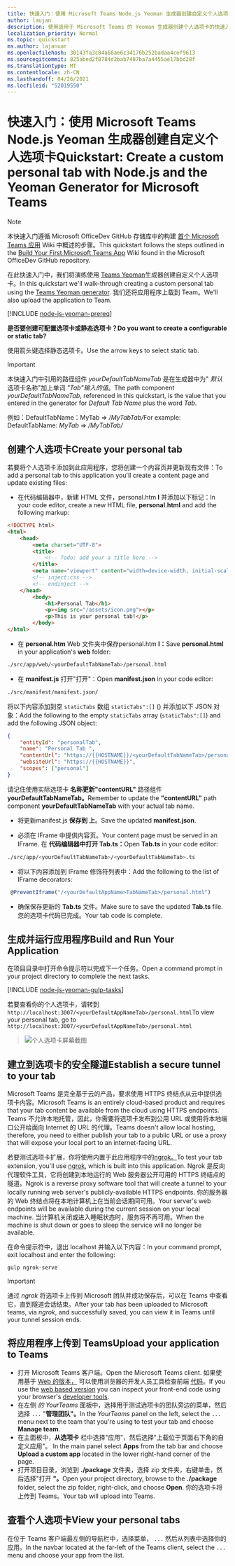 ```yaml
---
title: 快速入门：使用 Microsoft Teams Node.js Yeoman 生成器创建自定义个人选项卡
author: laujan
description: 使用适用于 Microsoft Teams 的 Yeoman 生成器创建个人选项卡的快速入门指南。
localization_priority: Normal
ms.topic: quickstart
ms.author: lajanuar
ms.openlocfilehash: 30143fa3c84a68ae6c34176b252badaa4cef9613
ms.sourcegitcommit: 825abed2f8784d2bab7407ba7a4455ae17bbd28f
ms.translationtype: MT
ms.contentlocale: zh-CN
ms.lasthandoff: 04/26/2021
ms.locfileid: "52019550"
---
```

# <a name="quickstart-create-a-custom-personal-tab-with-nodejs-and-the-yeoman-generator-for-microsoft-teams"></a><span data-ttu-id="1e114-103">快速入门：使用 Microsoft Teams Node.js Yeoman 生成器创建自定义个人选项卡</span><span class="sxs-lookup"><span data-stu-id="1e114-103">Quickstart: Create a custom personal tab with Node.js and the Yeoman Generator for Microsoft Teams</span></span>

>[!NOTE]
><span data-ttu-id="1e114-104">本快速入门遵循 Microsoft OfficeDev GitHub 存储库中的构建 [首个 Microsoft Teams 应用](https://github.com/OfficeDev/generator-teams/wiki/Build-Your-First-Microsoft-Teams-App) Wiki 中概述的步骤。</span><span class="sxs-lookup"><span data-stu-id="1e114-104">This quickstart follows the steps outlined in the [Build Your First Microsoft Teams App](https://github.com/OfficeDev/generator-teams/wiki/Build-Your-First-Microsoft-Teams-App) Wiki found in the Microsoft OfficeDev GitHub repository.</span></span>

<span data-ttu-id="1e114-105">在此快速入门中，我们将演练使用 [Teams Yeoman](https://github.com/OfficeDev/generator-teams/wiki/Build-Your-First-Microsoft-Teams-App)生成器创建自定义个人选项卡。</span><span class="sxs-lookup"><span data-stu-id="1e114-105">In this quickstart we'll walk-through creating a custom personal tab using the [Teams Yeoman generator](https://github.com/OfficeDev/generator-teams/wiki/Build-Your-First-Microsoft-Teams-App).</span></span> <span data-ttu-id="1e114-106">我们还将应用程序上载到 Team。</span><span class="sxs-lookup"><span data-stu-id="1e114-106">We'll also upload the application to Team.</span></span>

[!INCLUDE [node-js-yeoman-prereq](~/includes/tabs/node-js-yeoman-prereq.md)]

<span data-ttu-id="1e114-107">**是否要创建可配置选项卡或静态选项卡？**</span><span class="sxs-lookup"><span data-stu-id="1e114-107">**Do you want to create a configurable or static tab?**</span></span>

<span data-ttu-id="1e114-108">使用箭头键选择静态选项卡。</span><span class="sxs-lookup"><span data-stu-id="1e114-108">Use the arrow keys to select static tab.</span></span>

>[!IMPORTANT]
><span data-ttu-id="1e114-109">本快速入门中引用的路径组件 *yourDefaultTabNameTab* 是在生成器中为" *默认* 选项卡名称"加上单词 *"Tab"输入的值*。</span><span class="sxs-lookup"><span data-stu-id="1e114-109">The path component *yourDefaultTabNameTab*, referenced in this quickstart, is the value that you entered in the generator for *Default Tab Name* plus the word *Tab*.</span></span>
>
><span data-ttu-id="1e114-110">例如：DefaultTabName：MyTab   =>  */MyTabTab/*</span><span class="sxs-lookup"><span data-stu-id="1e114-110">For example: DefaultTabName: *MyTab* => */MyTabTab/*</span></span>

## <a name="create-your-personal-tab"></a><span data-ttu-id="1e114-111">创建个人选项卡</span><span class="sxs-lookup"><span data-stu-id="1e114-111">Create your personal tab</span></span>

<span data-ttu-id="1e114-112">若要将个人选项卡添加到此应用程序，您将创建一个内容页并更新现有文件：</span><span class="sxs-lookup"><span data-stu-id="1e114-112">To add a personal tab to this application you'll create a content page and update existing files:</span></span>

- <span data-ttu-id="1e114-113">在代码编辑器中，新建 HTML 文件，personal.htm **l** 并添加以下标记：</span><span class="sxs-lookup"><span data-stu-id="1e114-113">In your code editor, create a new HTML file, **personal.html** and add the following markup:</span></span>

```html
<!DOCTYPE html>
<html>
    <head>
        <meta charset="UTF-8">
        <title>
            <!-- Todo: add your a title here -->
        </title>
        <meta name="viewport" content="width=device-width, initial-scale=1.0">
        <!-- inject:css -->
        <!-- endinject -->
    </head>
        <body>
            <h1>Personal Tab</h1>
            <p><img src="/assets/icon.png"></p>
            <p>This is your personal tab!</p>
        </body>
</html>
```

- <span data-ttu-id="1e114-114">在 **personal.htm** Web 文件夹中保存personal.htm **l：**</span><span class="sxs-lookup"><span data-stu-id="1e114-114">Save **personal.html** in your application's **web** folder:</span></span>

```bash
./src/app/web/<yourDefaultTabNameTab>/personal.html
```

- <span data-ttu-id="1e114-115">在 **manifest.js** 打开"打开"：</span><span class="sxs-lookup"><span data-stu-id="1e114-115">Open **manifest.json** in your code editor:</span></span>

```bash
./src/manifest/manifest.json/
```

<span data-ttu-id="1e114-116">将以下内容添加到空 `staticTabs` 数组 `staticTabs":[]` () 并添加以下 JSON 对象：</span><span class="sxs-lookup"><span data-stu-id="1e114-116">Add the following to the empty `staticTabs` array (`staticTabs":[]`) and add the following JSON object:</span></span>

```json
{
    "entityId": "personalTab",
    "name": "Personal Tab ",
    "contentUrl": "https://{{HOSTNAME}}/<yourDefaultTabNameTab>/personal.html",
    "websiteUrl": "https://{{HOSTNAME}}",
    "scopes": ["personal"]
}

```

<span data-ttu-id="1e114-117">请记住使用实际选项卡 **名称更新"contentURL"** 路径组件 **yourDefaultTabNameTab。**</span><span class="sxs-lookup"><span data-stu-id="1e114-117">Remember to update the **"contentURL"** path component **yourDefaultTabNameTab** with your actual tab name.</span></span>

- <span data-ttu-id="1e114-118">将更新manifest.js **保存到 上**。</span><span class="sxs-lookup"><span data-stu-id="1e114-118">Save the updated **manifest.json**.</span></span>

- <span data-ttu-id="1e114-119">必须在 IFrame 中提供内容页。</span><span class="sxs-lookup"><span data-stu-id="1e114-119">Your content page must be served in an IFrame.</span></span> <span data-ttu-id="1e114-120">在 **代码编辑器中打开 Tab.ts：**</span><span class="sxs-lookup"><span data-stu-id="1e114-120">Open **Tab.ts** in your code editor:</span></span>

 ```bash
./src/app/<yourDefaultTabNameTab>/<yourDefaultTabNameTab>.ts
```

- <span data-ttu-id="1e114-121">将以下内容添加到 IFrame 修饰符列表中：</span><span class="sxs-lookup"><span data-stu-id="1e114-121">Add the following to the list of IFrame decorators:</span></span>

```typescript
 @PreventIframe("/<yourDefaultAppName>TabNameTab>/personal.html")
```

- <span data-ttu-id="1e114-122">确保保存更新的 **Tab.ts** 文件。</span><span class="sxs-lookup"><span data-stu-id="1e114-122">Make sure to save the updated **Tab.ts** file.</span></span> <span data-ttu-id="1e114-123">您的选项卡代码已完成。</span><span class="sxs-lookup"><span data-stu-id="1e114-123">Your tab code is complete.</span></span>

## <a name="build-and-run-your-application"></a><span data-ttu-id="1e114-124">生成并运行应用程序</span><span class="sxs-lookup"><span data-stu-id="1e114-124">Build and Run Your Application</span></span>

<span data-ttu-id="1e114-125">在项目目录中打开命令提示符以完成下一个任务。</span><span class="sxs-lookup"><span data-stu-id="1e114-125">Open a command prompt in your project directory to complete the next tasks.</span></span>

[!INCLUDE [node-js-yeoman-gulp-tasks](~/includes/tabs/node-js-yeoman-gulp-tasks.md)]

<span data-ttu-id="1e114-126">若要查看你的个人选项卡，请转到 `http://localhost:3007/<yourDefaultAppNameTab>/personal.html`</span><span class="sxs-lookup"><span data-stu-id="1e114-126">To view your personal tab, go to `http://localhost:3007/<yourDefaultAppNameTab>/personal.html`</span></span>

>![个人选项卡屏幕截图](/microsoftteams/platform/assets/images/tab-images/personalTab.PNG)

## <a name="establish-a-secure-tunnel-to-your-tab"></a><span data-ttu-id="1e114-128">建立到选项卡的安全隧道</span><span class="sxs-lookup"><span data-stu-id="1e114-128">Establish a secure tunnel to your tab</span></span>

<span data-ttu-id="1e114-129">Microsoft Teams 是完全基于云的产品，要求使用 HTTPS 终结点从云中提供选项卡内容。</span><span class="sxs-lookup"><span data-stu-id="1e114-129">Microsoft Teams is an entirely cloud-based product and requires that your tab content be available from the cloud using HTTPS endpoints.</span></span> <span data-ttu-id="1e114-130">Teams 不允许本地托管，因此，你需要将选项卡发布到公用 URL 或使用将本地端口公开给面向 Internet 的 URL 的代理。</span><span class="sxs-lookup"><span data-stu-id="1e114-130">Teams doesn't allow local hosting, therefore, you need to either publish your tab to a public URL or use a proxy that will expose your local port to an internet-facing URL.</span></span>

<span data-ttu-id="1e114-131">若要测试选项卡扩展，你将使用内置于此应用程序中的[ngrok。](https://ngrok.com/docs)</span><span class="sxs-lookup"><span data-stu-id="1e114-131">To test your tab extension, you'll use [ngrok](https://ngrok.com/docs), which is built into this application.</span></span> <span data-ttu-id="1e114-132">Ngrok 是反向代理软件工具，它将创建到本地运行的 Web 服务器公开可用的 HTTPS 终结点的隧道。</span><span class="sxs-lookup"><span data-stu-id="1e114-132">Ngrok is a reverse proxy software tool that will create a tunnel to your locally running web server's publicly-available HTTPS endpoints.</span></span> <span data-ttu-id="1e114-133">你的服务器的 Web 终结点将在本地计算机上在当前会话期间可用。</span><span class="sxs-lookup"><span data-stu-id="1e114-133">Your server's web endpoints will be available during the current session on your local machine.</span></span> <span data-ttu-id="1e114-134">当计算机关闭或进入睡眠状态时，服务将不再可用。</span><span class="sxs-lookup"><span data-stu-id="1e114-134">When the machine is shut down or goes to sleep the service will no longer be available.</span></span>

<span data-ttu-id="1e114-135">在命令提示符中，退出 localhost 并输入以下内容：</span><span class="sxs-lookup"><span data-stu-id="1e114-135">In your command prompt, exit localhost and enter the following:</span></span>

```bash
gulp ngrok-serve
```

> [!IMPORTANT]
> <span data-ttu-id="1e114-136">通过 *ngrok* 将选项卡上传到 Microsoft 团队并成功保存后，可以在 Teams 中查看它，直到隧道会话结束。</span><span class="sxs-lookup"><span data-stu-id="1e114-136">After your tab has been uploaded to Microsoft teams, via *ngrok*, and successfully saved, you can view it in Teams until your tunnel session ends.</span></span>

## <a name="upload-your-application-to-teams"></a><span data-ttu-id="1e114-137">将应用程序上传到 Teams</span><span class="sxs-lookup"><span data-stu-id="1e114-137">Upload your application to Teams</span></span>

- <span data-ttu-id="1e114-138">打开 Microsoft Teams 客户端。</span><span class="sxs-lookup"><span data-stu-id="1e114-138">Open the Microsoft Teams client.</span></span> <span data-ttu-id="1e114-139">如果使用基于 [Web 的版本，](https://teams.microsoft.com) 可以使用浏览器的开发人员工具检查前端 [代码](~/tabs/how-to/developer-tools.md)。</span><span class="sxs-lookup"><span data-stu-id="1e114-139">If you use the [web based version](https://teams.microsoft.com) you can inspect your front-end code using your browser's [developer tools](~/tabs/how-to/developer-tools.md).</span></span>
- <span data-ttu-id="1e114-140">在左侧 *的 YourTeams* 面板中，选择用于测试选项卡的团队旁边的菜单，然后选择 `...` "**管理团队"。**</span><span class="sxs-lookup"><span data-stu-id="1e114-140">In the *YourTeams* panel on the left, select the `...` menu next to the team that you're using to test your tab and choose **Manage team**.</span></span>
- <span data-ttu-id="1e114-141">在主面板中，**从选项卡** 栏中选择"应用"，然后选择"上载位于页面右下角的自定义应用"。 </span><span class="sxs-lookup"><span data-stu-id="1e114-141">In the main panel select **Apps** from the tab bar and choose **Upload a custom app** located in the lower right-hand corner of the page.</span></span>
- <span data-ttu-id="1e114-142">打开项目目录，浏览到 **./package** 文件夹，选择 zip 文件夹，右键单击，然后选择"打开 **"。**</span><span class="sxs-lookup"><span data-stu-id="1e114-142">Open your project directory, browse to the **./package** folder, select the zip folder, right-click, and choose **Open**.</span></span> <span data-ttu-id="1e114-143">你的选项卡将上传到 Teams。</span><span class="sxs-lookup"><span data-stu-id="1e114-143">Your tab will upload into Teams.</span></span>

## <a name="view-your-personal-tabs"></a><span data-ttu-id="1e114-144">查看个人选项卡</span><span class="sxs-lookup"><span data-stu-id="1e114-144">View your personal tabs</span></span>

<span data-ttu-id="1e114-145">在位于 Teams 客户端最左侧的导航栏中，选择菜单， `...` 然后从列表中选择你的应用。</span><span class="sxs-lookup"><span data-stu-id="1e114-145">In the navbar located at the far-left of the Teams client, select the `...` menu and choose your app from the list.</span></span>
